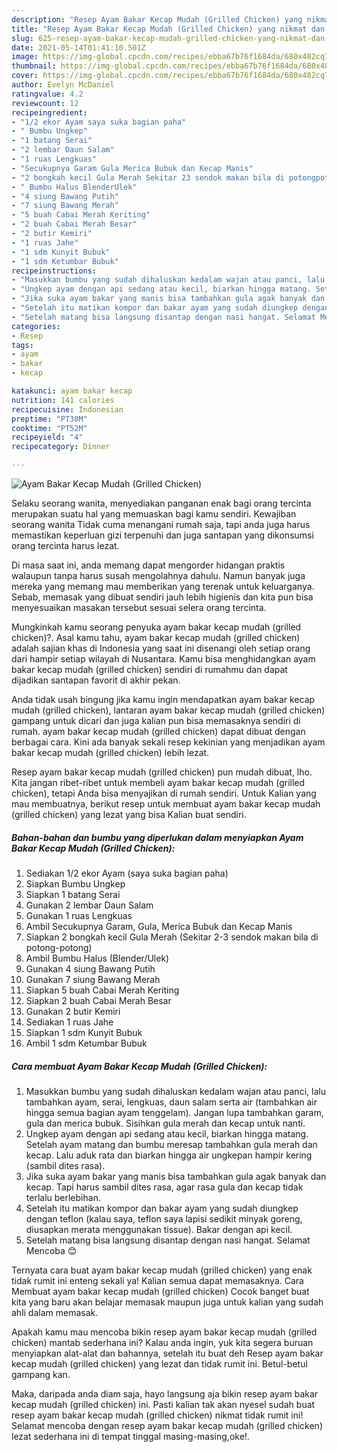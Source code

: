 ```yaml
---
description: "Resep Ayam Bakar Kecap Mudah (Grilled Chicken) yang nikmat dan Mudah Dibuat"
title: "Resep Ayam Bakar Kecap Mudah (Grilled Chicken) yang nikmat dan Mudah Dibuat"
slug: 625-resep-ayam-bakar-kecap-mudah-grilled-chicken-yang-nikmat-dan-mudah-dibuat
date: 2021-05-14T01:41:10.501Z
image: https://img-global.cpcdn.com/recipes/ebba67b76f1684da/680x482cq70/ayam-bakar-kecap-mudah-grilled-chicken-foto-resep-utama.jpg
thumbnail: https://img-global.cpcdn.com/recipes/ebba67b76f1684da/680x482cq70/ayam-bakar-kecap-mudah-grilled-chicken-foto-resep-utama.jpg
cover: https://img-global.cpcdn.com/recipes/ebba67b76f1684da/680x482cq70/ayam-bakar-kecap-mudah-grilled-chicken-foto-resep-utama.jpg
author: Evelyn McDaniel
ratingvalue: 4.2
reviewcount: 12
recipeingredient:
- "1/2 ekor Ayam saya suka bagian paha"
- " Bumbu Ungkep"
- "1 batang Serai"
- "2 lembar Daun Salam"
- "1 ruas Lengkuas"
- "Secukupnya Garam Gula Merica Bubuk dan Kecap Manis"
- "2 bongkah kecil Gula Merah Sekitar 23 sendok makan bila di potongpotong"
- " Bumbu Halus BlenderUlek"
- "4 siung Bawang Putih"
- "7 siung Bawang Merah"
- "5 buah Cabai Merah Keriting"
- "2 buah Cabai Merah Besar"
- "2 butir Kemiri"
- "1 ruas Jahe"
- "1 sdm Kunyit Bubuk"
- "1 sdm Ketumbar Bubuk"
recipeinstructions:
- "Masukkan bumbu yang sudah dihaluskan kedalam wajan atau panci, lalu tambahkan ayam, serai, lengkuas, daun salam serta air (tambahkan air hingga semua bagian ayam tenggelam). Jangan lupa tambahkan garam, gula dan merica bubuk. Sisihkan gula merah dan kecap untuk nanti."
- "Ungkep ayam dengan api sedang atau kecil, biarkan hingga matang. Setelah ayam matang dan bumbu meresap tambahkan gula merah dan kecap. Lalu aduk rata dan biarkan hingga air ungkepan hampir kering (sambil dites rasa)."
- "Jika suka ayam bakar yang manis bisa tambahkan gula agak banyak dan kecap. Tapi harus sambil dites rasa, agar rasa gula dan kecap tidak terlalu berlebihan."
- "Setelah itu matikan kompor dan bakar ayam yang sudah diungkep dengan teflon (kalau saya, teflon saya lapisi sedikit minyak goreng, diusapkan merata menggunakan tissue). Bakar dengan api kecil."
- "Setelah matang bisa langsung disantap dengan nasi hangat. Selamat Mencoba 😊"
categories:
- Resep
tags:
- ayam
- bakar
- kecap

katakunci: ayam bakar kecap 
nutrition: 141 calories
recipecuisine: Indonesian
preptime: "PT30M"
cooktime: "PT52M"
recipeyield: "4"
recipecategory: Dinner

---
```



![Ayam Bakar Kecap Mudah (Grilled Chicken)](https://img-global.cpcdn.com/recipes/ebba67b76f1684da/680x482cq70/ayam-bakar-kecap-mudah-grilled-chicken-foto-resep-utama.jpg)

Selaku seorang wanita, menyediakan panganan enak bagi orang tercinta merupakan suatu hal yang memuaskan bagi kamu sendiri. Kewajiban seorang  wanita Tidak cuma menangani rumah saja, tapi anda juga harus memastikan keperluan gizi terpenuhi dan juga santapan yang dikonsumsi orang tercinta harus lezat.

Di masa  saat ini, anda memang dapat mengorder hidangan praktis walaupun tanpa harus susah mengolahnya dahulu. Namun banyak juga mereka yang memang mau memberikan yang terenak untuk keluarganya. Sebab, memasak yang dibuat sendiri jauh lebih higienis dan kita pun bisa menyesuaikan masakan tersebut sesuai selera orang tercinta. 



Mungkinkah kamu seorang penyuka ayam bakar kecap mudah (grilled chicken)?. Asal kamu tahu, ayam bakar kecap mudah (grilled chicken) adalah sajian khas di Indonesia yang saat ini disenangi oleh setiap orang dari hampir setiap wilayah di Nusantara. Kamu bisa menghidangkan ayam bakar kecap mudah (grilled chicken) sendiri di rumahmu dan dapat dijadikan santapan favorit di akhir pekan.

Anda tidak usah bingung jika kamu ingin mendapatkan ayam bakar kecap mudah (grilled chicken), lantaran ayam bakar kecap mudah (grilled chicken) gampang untuk dicari dan juga kalian pun bisa memasaknya sendiri di rumah. ayam bakar kecap mudah (grilled chicken) dapat dibuat dengan berbagai cara. Kini ada banyak sekali resep kekinian yang menjadikan ayam bakar kecap mudah (grilled chicken) lebih lezat.

Resep ayam bakar kecap mudah (grilled chicken) pun mudah dibuat, lho. Kita jangan ribet-ribet untuk membeli ayam bakar kecap mudah (grilled chicken), tetapi Anda bisa menyajikan di rumah sendiri. Untuk Kalian yang mau membuatnya, berikut resep untuk membuat ayam bakar kecap mudah (grilled chicken) yang lezat yang bisa Kalian buat sendiri.

<!--inarticleads1-->

##### Bahan-bahan dan bumbu yang diperlukan dalam menyiapkan Ayam Bakar Kecap Mudah (Grilled Chicken):

1. Sediakan 1/2 ekor Ayam (saya suka bagian paha)
1. Siapkan  Bumbu Ungkep
1. Siapkan 1 batang Serai
1. Gunakan 2 lembar Daun Salam
1. Gunakan 1 ruas Lengkuas
1. Ambil Secukupnya Garam, Gula, Merica Bubuk dan Kecap Manis
1. Siapkan 2 bongkah kecil Gula Merah (Sekitar 2-3 sendok makan bila di potong-potong)
1. Ambil  Bumbu Halus (Blender/Ulek)
1. Gunakan 4 siung Bawang Putih
1. Gunakan 7 siung Bawang Merah
1. Siapkan 5 buah Cabai Merah Keriting
1. Siapkan 2 buah Cabai Merah Besar
1. Gunakan 2 butir Kemiri
1. Sediakan 1 ruas Jahe
1. Siapkan 1 sdm Kunyit Bubuk
1. Ambil 1 sdm Ketumbar Bubuk




<!--inarticleads2-->

##### Cara membuat Ayam Bakar Kecap Mudah (Grilled Chicken):

1. Masukkan bumbu yang sudah dihaluskan kedalam wajan atau panci, lalu tambahkan ayam, serai, lengkuas, daun salam serta air (tambahkan air hingga semua bagian ayam tenggelam). Jangan lupa tambahkan garam, gula dan merica bubuk. Sisihkan gula merah dan kecap untuk nanti.
1. Ungkep ayam dengan api sedang atau kecil, biarkan hingga matang. Setelah ayam matang dan bumbu meresap tambahkan gula merah dan kecap. Lalu aduk rata dan biarkan hingga air ungkepan hampir kering (sambil dites rasa).
1. Jika suka ayam bakar yang manis bisa tambahkan gula agak banyak dan kecap. Tapi harus sambil dites rasa, agar rasa gula dan kecap tidak terlalu berlebihan.
1. Setelah itu matikan kompor dan bakar ayam yang sudah diungkep dengan teflon (kalau saya, teflon saya lapisi sedikit minyak goreng, diusapkan merata menggunakan tissue). Bakar dengan api kecil.
1. Setelah matang bisa langsung disantap dengan nasi hangat. Selamat Mencoba 😊




Ternyata cara buat ayam bakar kecap mudah (grilled chicken) yang enak tidak rumit ini enteng sekali ya! Kalian semua dapat memasaknya. Cara Membuat ayam bakar kecap mudah (grilled chicken) Cocok banget buat kita yang baru akan belajar memasak maupun juga untuk kalian yang sudah ahli dalam memasak.

Apakah kamu mau mencoba bikin resep ayam bakar kecap mudah (grilled chicken) mantab sederhana ini? Kalau anda ingin, yuk kita segera buruan menyiapkan alat-alat dan bahannya, setelah itu buat deh Resep ayam bakar kecap mudah (grilled chicken) yang lezat dan tidak rumit ini. Betul-betul gampang kan. 

Maka, daripada anda diam saja, hayo langsung aja bikin resep ayam bakar kecap mudah (grilled chicken) ini. Pasti kalian tak akan nyesel sudah buat resep ayam bakar kecap mudah (grilled chicken) nikmat tidak rumit ini! Selamat mencoba dengan resep ayam bakar kecap mudah (grilled chicken) lezat sederhana ini di tempat tinggal masing-masing,oke!.

